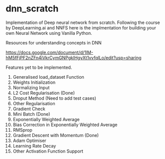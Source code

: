# dnn_scratch
Implementation of Deep neural network from scratch. Following the course by DeepLearning.ai and NNFS here is the implmentation for building your own Neural Network using Vanilla Python. 

Resources for understanding concepts in DNN

https://docs.google.com/document/d/1lM-hM5fFjPF2nZFn4iVkrCymGNPgklHgyXt1vvfqlLo/edit?usp=sharing

Features yet to be implemented.
  1. Generalised load_dataset Function
  2. Weights Initialization
  3. Normalizing Input
  4. L2 Cost Regularisation (Done)
  5. Droput Method (Need to add test cases)
  6. Other Regularisation
  7. Gradient Check
  8. Mini Batch (Done)
  9. Exponentially Weighted Average
  10. Bias Correction in Exponentially Weighted Average
  11. RMSprop
  12. Gradient Descent with Momentum (Done)
  13. Adam Optimiser
  14. Learning Rate Decay
  15. Other Activation Function Support
